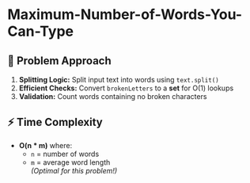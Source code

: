 # Maximum-Number-of-Words-You-Can-Type


## 🧠 Problem Approach
1. **Splitting Logic:** Split input text into words using `text.split()`  
2. **Efficient Checks:** Convert `brokenLetters` to a **set** for O(1) lookups  
3. **Validation:** Count words containing no broken characters  

## ⚡ Time Complexity
- **O(n * m)** where:  
  - `n` = number of words  
  - `m` = average word length  
*(Optimal for this problem!)*  
